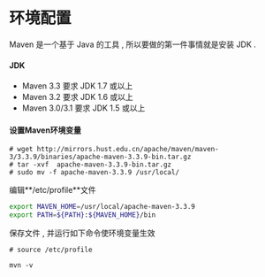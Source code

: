 # 环境配置

Maven 是一个基于 Java 的工具 , 所以要做的第一件事情就是安装 JDK .

#### JDK

* Maven 3.3 要求 JDK 1.7 或以上
* Maven 3.2 要求 JDK 1.6 或以上
* Maven 3.0/3.1 要求 JDK 1.5 或以上

#### 设置Maven环境变量

```
# wget http://mirrors.hust.edu.cn/apache/maven/maven-3/3.3.9/binaries/apache-maven-3.3.9-bin.tar.gz
# tar -xvf  apache-maven-3.3.9-bin.tar.gz
# sudo mv -f apache-maven-3.3.9 /usr/local/
```

编辑**/etc/profile**文件

```bash
export MAVEN_HOME=/usr/local/apache-maven-3.3.9
export PATH=${PATH}:${MAVEN_HOME}/bin
```

保存文件 , 并运行如下命令使环境变量生效

```
# source /etc/profile
```

```
mvn -v
```



